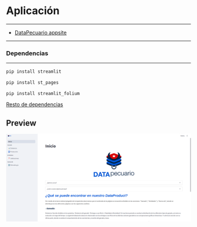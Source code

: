 # Aplicación
---
- [DataPecuario appsite](https://data-pecuario.streamlit.app/)
---
### Dependencias
---
```
pip install streamlit
```
```
pip install st_pages
```
```
pip install streamlit_folium
```
[Resto de dependencias](requirements.txt)

Preview
---
![DataPecuario](capt.png)